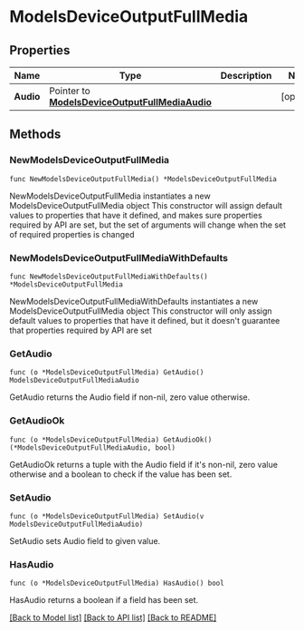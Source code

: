 # ModelsDeviceOutputFullMedia

## Properties

Name | Type | Description | Notes
------------ | ------------- | ------------- | -------------
**Audio** | Pointer to [**ModelsDeviceOutputFullMediaAudio**](ModelsDeviceOutputFullMediaAudio.md) |  | [optional] 

## Methods

### NewModelsDeviceOutputFullMedia

`func NewModelsDeviceOutputFullMedia() *ModelsDeviceOutputFullMedia`

NewModelsDeviceOutputFullMedia instantiates a new ModelsDeviceOutputFullMedia object
This constructor will assign default values to properties that have it defined,
and makes sure properties required by API are set, but the set of arguments
will change when the set of required properties is changed

### NewModelsDeviceOutputFullMediaWithDefaults

`func NewModelsDeviceOutputFullMediaWithDefaults() *ModelsDeviceOutputFullMedia`

NewModelsDeviceOutputFullMediaWithDefaults instantiates a new ModelsDeviceOutputFullMedia object
This constructor will only assign default values to properties that have it defined,
but it doesn't guarantee that properties required by API are set

### GetAudio

`func (o *ModelsDeviceOutputFullMedia) GetAudio() ModelsDeviceOutputFullMediaAudio`

GetAudio returns the Audio field if non-nil, zero value otherwise.

### GetAudioOk

`func (o *ModelsDeviceOutputFullMedia) GetAudioOk() (*ModelsDeviceOutputFullMediaAudio, bool)`

GetAudioOk returns a tuple with the Audio field if it's non-nil, zero value otherwise
and a boolean to check if the value has been set.

### SetAudio

`func (o *ModelsDeviceOutputFullMedia) SetAudio(v ModelsDeviceOutputFullMediaAudio)`

SetAudio sets Audio field to given value.

### HasAudio

`func (o *ModelsDeviceOutputFullMedia) HasAudio() bool`

HasAudio returns a boolean if a field has been set.


[[Back to Model list]](../README.md#documentation-for-models) [[Back to API list]](../README.md#documentation-for-api-endpoints) [[Back to README]](../README.md)


